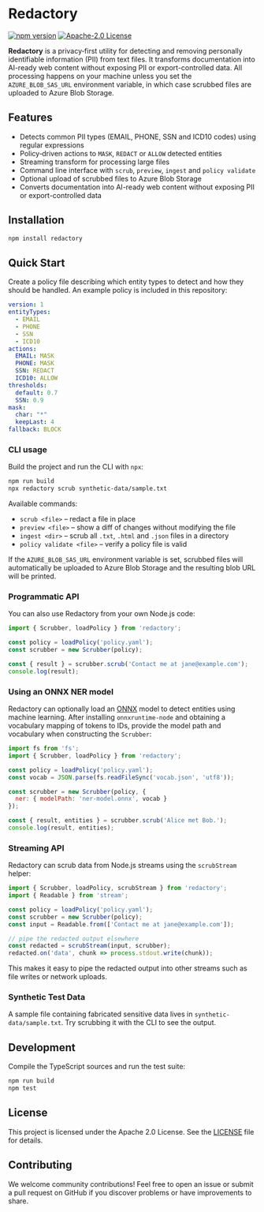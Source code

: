 # Redactory

[![npm version](https://img.shields.io/npm/v/redactory.svg)](https://www.npmjs.com/package/redactory)
[![Apache-2.0 License](https://img.shields.io/badge/license-Apache%202.0-blue.svg)](LICENSE)

**Redactory** is a privacy‑first utility for detecting and removing personally identifiable information (PII) from text files. It transforms documentation into AI-ready web content without exposing PII or export-controlled data. All processing happens on your machine unless you set the `AZURE_BLOB_SAS_URL` environment variable, in which case scrubbed files are uploaded to Azure Blob Storage.

## Features

- Detects common PII types (EMAIL, PHONE, SSN and ICD10 codes) using regular expressions
- Policy‑driven actions to `MASK`, `REDACT` or `ALLOW` detected entities
- Streaming transform for processing large files
- Command line interface with `scrub`, `preview`, `ingest` and `policy validate`
- Optional upload of scrubbed files to Azure Blob Storage
- Converts documentation into AI-ready web content without exposing PII or export-controlled data

## Installation

```bash
npm install redactory
```

## Quick Start

Create a policy file describing which entity types to detect and how they should be handled. An example policy is included in this repository:

```yaml
version: 1
entityTypes:
  - EMAIL
  - PHONE
  - SSN
  - ICD10
actions:
  EMAIL: MASK
  PHONE: MASK
  SSN: REDACT
  ICD10: ALLOW
thresholds:
  default: 0.7
  SSN: 0.9
mask:
  char: "*"
  keepLast: 4
fallback: BLOCK
```

### CLI usage

Build the project and run the CLI with `npx`:

```bash
npm run build
npx redactory scrub synthetic-data/sample.txt
```

Available commands:

- `scrub <file>` – redact a file in place
- `preview <file>` – show a diff of changes without modifying the file
- `ingest <dir>` – scrub all `.txt`, `.html` and `.json` files in a directory
- `policy validate <file>` – verify a policy file is valid

If the `AZURE_BLOB_SAS_URL` environment variable is set, scrubbed files will automatically be uploaded to Azure Blob Storage and the resulting blob URL will be printed.

### Programmatic API

You can also use Redactory from your own Node.js code:

```javascript
import { Scrubber, loadPolicy } from 'redactory';

const policy = loadPolicy('policy.yaml');
const scrubber = new Scrubber(policy);

const { result } = scrubber.scrub('Contact me at jane@example.com');
console.log(result);
```

### Using an ONNX NER model

Redactory can optionally load an [ONNX](https://onnx.ai/) model to detect entities
using machine learning. After installing `onnxruntime-node` and obtaining a
vocabulary mapping of tokens to IDs, provide the model path and vocabulary when
constructing the `Scrubber`:

```javascript
import fs from 'fs';
import { Scrubber, loadPolicy } from 'redactory';

const policy = loadPolicy('policy.yaml');
const vocab = JSON.parse(fs.readFileSync('vocab.json', 'utf8'));

const scrubber = new Scrubber(policy, {
  ner: { modelPath: 'ner-model.onnx', vocab }
});

const { result, entities } = scrubber.scrub('Alice met Bob.');
console.log(result, entities);
```

### Streaming API

Redactory can scrub data from Node.js streams using the `scrubStream` helper:

```javascript
import { Scrubber, loadPolicy, scrubStream } from 'redactory';
import { Readable } from 'stream';

const policy = loadPolicy('policy.yaml');
const scrubber = new Scrubber(policy);
const input = Readable.from(['Contact me at jane@example.com']);

// pipe the redacted output elsewhere
const redacted = scrubStream(input, scrubber);
redacted.on('data', chunk => process.stdout.write(chunk));
```

This makes it easy to pipe the redacted output into other streams such as file
writes or network uploads.

### Synthetic Test Data

A sample file containing fabricated sensitive data lives in `synthetic-data/sample.txt`. Try scrubbing it with the CLI to see the output.

## Development

Compile the TypeScript sources and run the test suite:

```bash
npm run build
npm test
```

## License

This project is licensed under the Apache 2.0 License. See the [LICENSE](LICENSE) file for details.

## Contributing

We welcome community contributions! Feel free to open an issue or submit a pull request on GitHub if you discover problems or have improvements to share.

